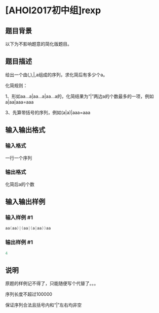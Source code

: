 # [AHOI2017初中组]rexp

## 题目背景

以下为不影响题意的简化版题目。

## 题目描述

给出一个由(,),|,a组成的序列，求化简后有多少个a。

化简规则：

1、形如aa...a|aa...a|aa...a的，化简结果为“|”两边a的个数最多的一项，例如a|aa|aaa=aaa

3、先算带括号的序列，例如(a|a)|aaa=aaa

## 输入输出格式

### 输入格式

一行一个序列

### 输出格式

化简后a的个数

## 输入输出样例

### 输入样例 #1

```cpp
aa(aa)|(aa|(a|aa))aa
```


### 输出样例 #1

```cpp
4
```


## 说明

原题的样例记不得了，只能随便写个代替了。。。

序列长度不超过100000

保证序列合法且括号内和“|”左右均非空

